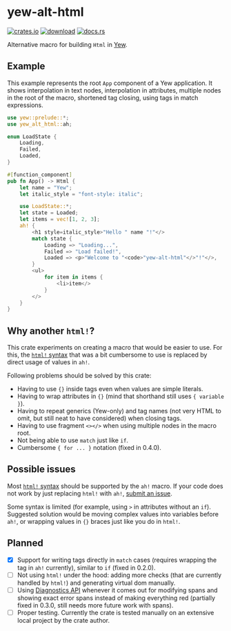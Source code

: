 # yew-alt-html

[![crates.io](https://img.shields.io/crates/v/yew-alt-html)](https://crates.io/crates/yew-alt-html)
[![download](https://img.shields.io/crates/d/yew-alt-html)](https://crates.io/crates/yew-alt-html)
[![docs.rs](https://docs.rs/yew-alt-html/badge.svg)](https://docs.rs/yew-alt-html)

Alternative macro for building `Html` in [Yew](https://yew.rs/).

## Example

This example represents the root `App` component of a Yew application.
It shows interpolation in text nodes, interpolation in attributes,
multiple nodes in the root of the macro, shortened tag closing,
using tags in match expressions.

```rust
use yew::prelude::*;
use yew_alt_html::ah;

enum LoadState {
    Loading,
    Failed,
    Loaded,
}

#[function_component]
pub fn App() -> Html {
    let name = "Yew";
    let italic_style = "font-style: italic";

    use LoadState::*;
    let state = Loaded;
    let items = vec![1, 2, 3];
    ah! {
        <h1 style=italic_style>"Hello " name "!"</>
        match state {
            Loading => "Loading...",
            Failed => "Load failed!",
            Loaded => <p>"Welcome to "<code>"yew-alt-html"</>"!"</>,
        }
        <ul>
            for item in items {
                <li>item</>
            }
        </>
    }
}
```

## Why another `html!`?

This crate experiments on creating a macro that would be easier to use.
For this, the [`html!` syntax](https://yew.rs/docs/concepts/html)
that was a bit cumbersome to use
is replaced by direct usage of values in `ah!`.

Following problems should be solved by this crate:

- Having to use `{}` inside tags even when values are simple literals.
- Having to wrap attributes in `{}`
  (mind that shorthand still uses `{ variable }`).
- Having to repeat generics (Yew-only) and tag names
  (not very HTML to omit, but still neat to have considered)
  when closing tags.
- Having to use fragment `<></>` when using multiple nodes in the macro root.
- Not being able to use `match` just like `if`.
- Cumbersome `{ for ... }` notation (fixed in 0.4.0).

## Possible issues

Most [`html!` syntax](https://yew.rs/docs/concepts/html)
should be supported by the `ah!` macro.
If your code does not work by just replacing `html!` with `ah!`,
[submit an issue](https://github.com/kirillsemyonkin/yew-alt-html/issues).

Some syntax is limited (for example, using `>` in attributes without an `if`).
Suggested solution would be moving complex values into variables before `ah!`,
or wrapping values in `{}` braces just like you do in `html!`.

## Planned

- [x] Support for writing tags directly in `match` cases
      (requires wrapping the tag in `ah!` currently), similar to `if`
      (fixed in 0.2.0).
- [ ] Not using `html!` under the hood: adding more checks
      (that are currently handled by `html!`)
      and generating virtual dom manually.
- [ ] Using [Diagnostics API](https://github.com/rust-lang/rust/issues/54140)
      whenever it comes out for modifying spans and showing exact error spans
      instead of making everything red
      (partially fixed in 0.3.0, still needs more future work with spans).
- [ ] Proper testing. Currently the crate is tested manually on
      an extensive local project by the crate author.
